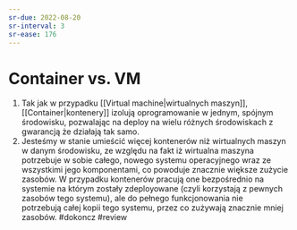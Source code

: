 ```yaml
---
sr-due: 2022-08-20
sr-interval: 3
sr-ease: 176
---
```


# Container vs. VM
1. Tak jak w przypadku [[Virtual machine|wirtualnych maszyn]], [[Container|kontenery]] izolują oprogramowanie w jednym, spójnym środowisku, pozwalając na deploy na wielu różnych środowiskach z gwarancją że działają tak samo.
2. Jesteśmy w stanie umieścić więcej kontenerów niż wirtualnych maszyn w danym środowisku, ze względu na fakt iż wirtualna maszyna potrzebuje w sobie całego, nowego systemu operacyjnego wraz ze wszystkimi jego komponentami, co powoduje znacznie większe zużycie zasobów. W przypadku kontenerów pracują one bezpośrednio na systemie na którym zostały zdeployowane (czyli korzystają z pewnych zasobów tego systemu), ale do pełnego funkcjonowania nie potrzebują całej kopii tego systemu, przez co zużywają znacznie mniej zasobów.
#dokoncz
#review